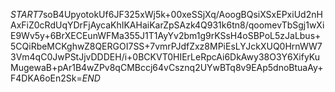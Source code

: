 $START$7soB4UpyotokUf6JF325xWj5k+00xeSSjXq/AoogBQsiXSxEPxiUd2nHAxFiZ0cRdUqYDrFjAycaKhIKAHaiKarZpSAzk4Q931k6tn8/qoomevTbSgj1wXiE9Wv5y+6BrXECEunWFMa355J1T1AyYv2bm1g9rKSsH4oSBPoL5zJaLbus+5CQiRbeMCKghwZ8QERGOI7SS+7vmrPJdfZxz8MPiEsLYJckXUQ0HrnWW73Vm4qC0JwPStJjvDDDEH/i+0BCKVT0HIErLeRpcAi6DkAwy38O3Y6XifyKuMugewaB+pAr1B4wZPv8qCMBccj64vCsznq2UYwBTq8v9EAp5dnoBtuaAy+F4DKA6oEn2Sk=$END$